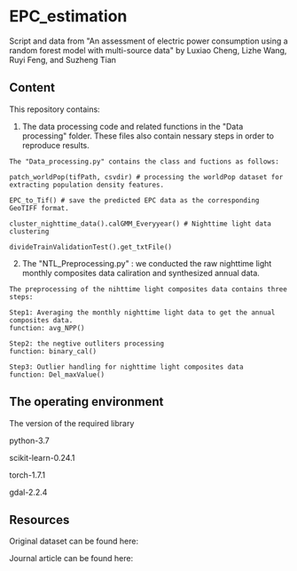 # EPC_estimation
Script and data from "An assessment of electric power consumption using a random forest model with multi-source data" by Luxiao Cheng, Lizhe Wang, Ruyi Feng, and Suzheng Tian

## Content
This repository contains:

  1. The data processing code and related functions in the "Data processing" folder. These files also contain nessary steps in order to reproduce results.
  
    The "Data_processing.py" contains the class and fuctions as follows:
      
    patch_worldPop(tifPath, csvdir) # processing the worldPop dataset for extracting population density features.  
    
    EPC_to_Tif() # save the predicted EPC data as the corresponding GeoTIFF format.
    
    cluster_nighttime_data().calGMM_Everyyear() # Nighttime light data clustering
     
    divideTrainValidationTest().get_txtFile()
    
  2. The "NTL_Preprocessing.py" : we conducted the raw nighttime light monthly composites data caliration and synthesized annual data.

    The preprocessing of the nihttime light composites data contains three steps:
    
    Step1: Averaging the monthly nighttime light data to get the annual composites data. 
    function: avg_NPP()
    
    Step2: the negtive outliters processing
    function: binary_cal()
    
    Step3: Outlier handling for nighttime light composites data
    function: Del_maxValue()
 
 ## The operating environment
 
 The version of the required library
 
 python-3.7
 
 scikit-learn-0.24.1
 
 torch-1.7.1
 
 gdal-2.2.4
 
 ## Resources
 
 Original dataset can be found here:
 
 Journal article can be found here: 
